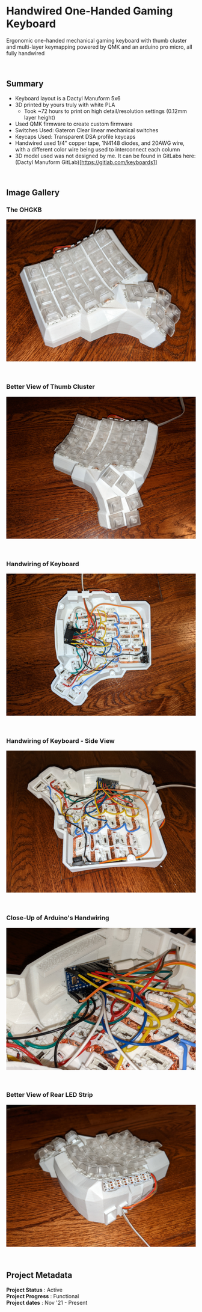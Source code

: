 # Handwired One-Handed Gaming Keyboard

Ergonomic one-handed mechanical gaming keyboard with thumb cluster and multi-layer keymapping powered by QMK and an arduino pro micro, all fully handwired  

<br>

## Summary
 - Keyboard layout is a Dactyl Manuform 5x6 
 - 3D printed by yours truly with white PLA
    - Took ~72 hours to print on high detail/resolution settings (0.12mm layer height)
 - Used QMK firmware to create custom firmware 
 - Switches Used: Gateron Clear linear mechanical switches
 - Keycaps Used: Transparent DSA profile keycaps
 - Handwired used 1/4" copper tape, 1N4148 diodes, and 20AWG wire, with a different color wire being used to interconnect each column 
 - 3D model used was not designed by me. It can be found in GitLabs here: (Dactyl Manuform GitLab)[https://gitlab.com/keyboards1]


<br>

## Image Gallery

### The OHGKB
![front view of whole keyboard](https://github.com/a-dubs/ohgkb/blob/master/image_gallery/front_view_1.jpg)

<br>

### Better View of Thumb Cluster
![better view of thumb cluster](https://github.com/a-dubs/ohgkb/blob/master/image_gallery/front_view_2.jpg)

<br>

### Handwiring of Keyboard
![top view of handwiring of keyboard](https://github.com/a-dubs/ohgkb/blob/master/image_gallery/handwiring_top_view.jpg)

<br>

### Handwiring of Keyboard - Side View
![side view of handwiring of keyboard](https://github.com/a-dubs/ohgkb/blob/master/image_gallery/handwiring_side_view.jpg)

<br>

### Close-Up of Arduino's Handwiring 
![close up of the hardwiring for the arduino](https://github.com/a-dubs/ohgkb/blob/master/image_gallery/arduino_handwiring.jpg)

<br>

### Better View of Rear LED Strip  
![rear view with led strip](https://github.com/a-dubs/ohgkb/blob/master/image_gallery/rear_view_with_led_strip.jpg)

<br>


## Project Metadata

**Project Status** : Active  
**Project Progress** : Functional  
**Project dates** : Nov '21 - Present  

